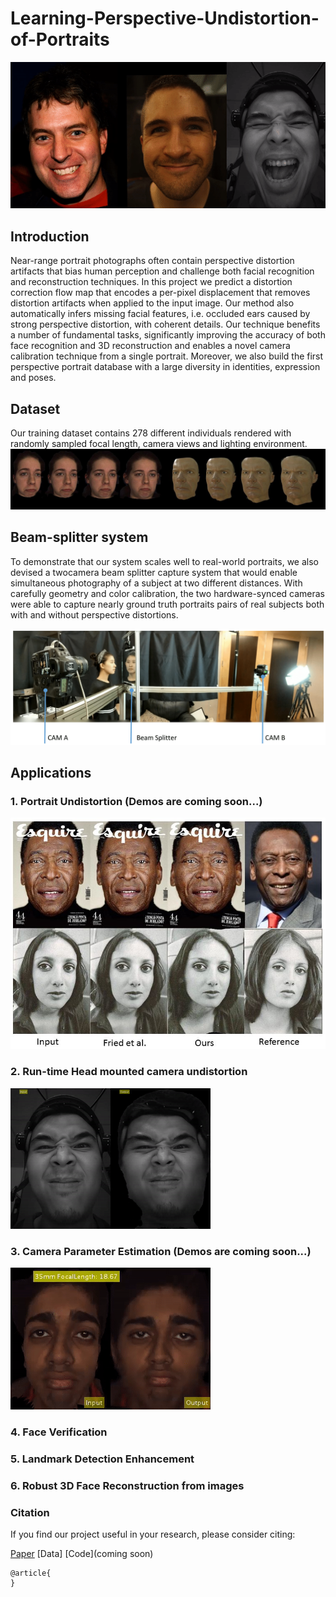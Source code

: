 # Learning-Perspective-Undistortion-of-Portraits
![](webimages/all.gif)
## Introduction

Near-range portrait photographs often contain perspective
distortion artifacts that bias human perception and
challenge both facial recognition and reconstruction techniques. In this project we predict a distortion
correction flow map that encodes a per-pixel displacement
that removes distortion artifacts when applied to the
input image. Our method also automatically infers missing
facial features, i.e. occluded ears caused by strong perspective
distortion, with coherent details. Our technique benefits
a number of fundamental tasks, significantly improving
the accuracy of both face recognition and 3D reconstruction
and enables a novel camera calibration technique from
a single portrait. Moreover, we also build the first perspective
portrait database with a large diversity in identities, expression
and poses.

## Dataset
Our training dataset contains 278 different individuals rendered with randomly sampled focal length, camera views and lighting environment. 
![](webimages/database.jpg)

## Beam-splitter system
To demonstrate that our system scales well to real-world portraits, we also devised a twocamera beam splitter capture system that would enable simultaneous photography of a subject at two different distances. With carefully geometry and color calibration, the two hardware-synced cameras were able to capture nearly ground truth portraits pairs of
real subjects both with and without perspective distortions.

![](webimages/beamSplitterSystem.png)
## Applications

### 1. Portrait Undistortion (Demos are coming soon...)
  ![](webimages/portraitUndistort.jpg)
### 2. Run-time Head mounted camera undistortion 
   ![](webimages/loc2_small.gif)

### 3. Camera Parameter Estimation (Demos are coming soon...)
![](webimages/focallength.gif)
### 4. Face Verification

### 5. Landmark Detection Enhancement

### 6. Robust 3D Face Reconstruction from images

### Citation

If you find our project useful in your research, please consider citing:

[Paper](#introduction)  [Data]  [Code](coming soon)

```
@article{
}
```


